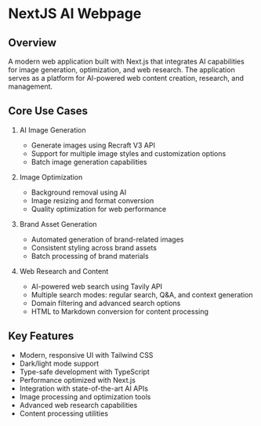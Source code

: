 # NextJS AI Webpage

## Overview
A modern web application built with Next.js that integrates AI capabilities for image generation, optimization, and web research. The application serves as a platform for AI-powered web content creation, research, and management.

## Core Use Cases
1. AI Image Generation
   - Generate images using Recraft V3 API
   - Support for multiple image styles and customization options
   - Batch image generation capabilities

2. Image Optimization
   - Background removal using AI
   - Image resizing and format conversion
   - Quality optimization for web performance

3. Brand Asset Generation
   - Automated generation of brand-related images
   - Consistent styling across brand assets
   - Batch processing of brand materials

4. Web Research and Content
   - AI-powered web search using Tavily API
   - Multiple search modes: regular search, Q&A, and context generation
   - Domain filtering and advanced search options
   - HTML to Markdown conversion for content processing

## Key Features
- Modern, responsive UI with Tailwind CSS
- Dark/light mode support
- Type-safe development with TypeScript
- Performance optimized with Next.js
- Integration with state-of-the-art AI APIs
- Image processing and optimization tools
- Advanced web research capabilities
- Content processing utilities
